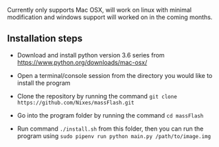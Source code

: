 Currently only supports Mac OSX, will work on linux with minimal modification and windows support will worked on in the coming months.

## Installation steps
- Download and install python version 3.6 series from https://www.python.org/downloads/mac-osx/

- Open a terminal/console session from the directory you would like to install the program

- Clone the repository by running the command  ``git clone https://github.com/Nixes/massFlash.git``

- Go into the program folder by running the command ``cd massFlash``

- Run command ``./install.sh`` from this folder, then you can run the program using ``sudo pipenv run python main.py
 /path/to/image.img``
